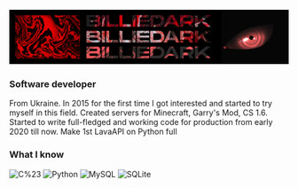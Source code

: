 [![Header](https://github.com/billiedark/billiedark/blob/main/mpEQuQm.png?raw=true)](https://dbd20rank.net/)

### Software developer
From Ukraine. In 2015 for the first time I got interested and started to try myself in this field. Created servers for Minecraft, Garry's Mod, CS 1.6. Started to write full-fledged and working code for production from early 2020 till now. Make 1st LavaAPI on Python full

### What I know
![C%23](https://img.shields.io/badge/-С%23-0a0a0a?style=for-the-badge&logo=c-sharp&logoColor=bd24e3)
![Python](https://img.shields.io/badge/-Python-0a0a0a?style=for-the-badge&logo=python&logoColor=24e387)
![MySQL](https://img.shields.io/badge/-MySQL-0a0a0a?style=for-the-badge&logo=mysql&logoColor=e3e3e3)
![SQLite](https://img.shields.io/badge/-SQLite-0a0a0a?style=for-the-badge&logo=sqlite&logoColor=3162ad)

<!--
**billiedark/billiedark** is a ✨ _special_ ✨ repository because its `README.md` (this file) appears on your GitHub profile.

Here are some ideas to get you started:

- 🔭 I’m currently working on ...
- 🌱 I’m currently learning ...
- 👯 I’m looking to collaborate on ...
- 🤔 I’m looking for help with ...
- 💬 Ask me about ...
- 📫 How to reach me: ...
- 😄 Pronouns: ...
- ⚡ Fun fact: ...
-->

